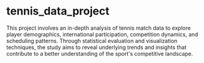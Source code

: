 # tennis_data_project
This project involves an in-depth analysis of tennis match data to explore player demographics, international participation, competition dynamics, and scheduling patterns. Through statistical evaluation and visualization techniques, the study aims to reveal underlying trends and insights that contribute to a better understanding of the sport's competitive landscape.
